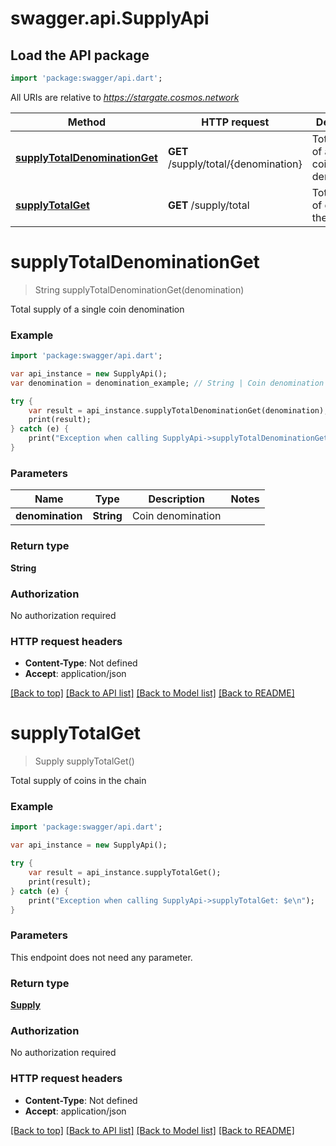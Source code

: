 # swagger.api.SupplyApi

## Load the API package
```dart
import 'package:swagger/api.dart';
```

All URIs are relative to *https://stargate.cosmos.network*

Method | HTTP request | Description
------------- | ------------- | -------------
[**supplyTotalDenominationGet**](SupplyApi.md#supplyTotalDenominationGet) | **GET** /supply/total/{denomination} | Total supply of a single coin denomination
[**supplyTotalGet**](SupplyApi.md#supplyTotalGet) | **GET** /supply/total | Total supply of coins in the chain


# **supplyTotalDenominationGet**
> String supplyTotalDenominationGet(denomination)

Total supply of a single coin denomination

### Example 
```dart
import 'package:swagger/api.dart';

var api_instance = new SupplyApi();
var denomination = denomination_example; // String | Coin denomination

try { 
    var result = api_instance.supplyTotalDenominationGet(denomination);
    print(result);
} catch (e) {
    print("Exception when calling SupplyApi->supplyTotalDenominationGet: $e\n");
}
```

### Parameters

Name | Type | Description  | Notes
------------- | ------------- | ------------- | -------------
 **denomination** | **String**| Coin denomination | 

### Return type

**String**

### Authorization

No authorization required

### HTTP request headers

 - **Content-Type**: Not defined
 - **Accept**: application/json

[[Back to top]](#) [[Back to API list]](../README.md#documentation-for-api-endpoints) [[Back to Model list]](../README.md#documentation-for-models) [[Back to README]](../README.md)

# **supplyTotalGet**
> Supply supplyTotalGet()

Total supply of coins in the chain

### Example 
```dart
import 'package:swagger/api.dart';

var api_instance = new SupplyApi();

try { 
    var result = api_instance.supplyTotalGet();
    print(result);
} catch (e) {
    print("Exception when calling SupplyApi->supplyTotalGet: $e\n");
}
```

### Parameters
This endpoint does not need any parameter.

### Return type

[**Supply**](Supply.md)

### Authorization

No authorization required

### HTTP request headers

 - **Content-Type**: Not defined
 - **Accept**: application/json

[[Back to top]](#) [[Back to API list]](../README.md#documentation-for-api-endpoints) [[Back to Model list]](../README.md#documentation-for-models) [[Back to README]](../README.md)

